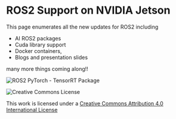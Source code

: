 # ROS2 Support on NVIDIA Jetson

This page enumerates all the new updates for ROS2 including 

* AI ROS2 packages
* Cuda library support
* Docker containers, 
* Blogs and presentation slides 

 many more things coming along!!
 
![ROS2 PyTorch - TensorRT Package](https://github.com/ak-nv/ros2-jetson/blob/main/ros2-jetson/images/readme_gif.gif?raw=true)

![Creative Commons License](https://i.creativecommons.org/l/by/4.0/88x31.png)

This work is licensed under a [Creative Commons Attribution 4.0 International License](http://creativecommons.org/licenses/by/4.0/)
